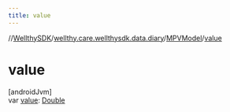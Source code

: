 ```yaml
---
title: value
---
```

//[WellthySDK](../../../index.html)/[wellthy.care.wellthysdk.data.diary](../index.html)/[MPVModel](index.html)/[value](value.html)



# value



[androidJvm]\
var [value](value.html): [Double](https://kotlinlang.org/api/latest/jvm/stdlib/kotlin/-double/index.html)




